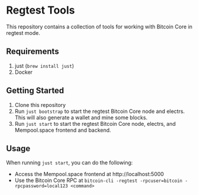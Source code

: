 # Regtest Tools

This repository contains a collection of tools for working with Bitcoin Core in regtest mode.

## Requirements

1. just (`brew install just`)
2. Docker

## Getting Started

1. Clone this repository
2. Run `just bootstrap` to start the regtest Bitcoin Core node and electrs. This will also generate a wallet and mine some blocks.
3. Run `just start` to start the regtest Bitcoin Core node, electrs, and Mempool.space frontend and backend.

## Usage

When running `just start`, you can do the following:

- Access the Mempool.space frontend at http://localhost:5000
- Use the Bitcoin Core RPC at `bitcoin-cli -regtest -rpcuser=bitcoin -rpcpassword=local123 <command>`

